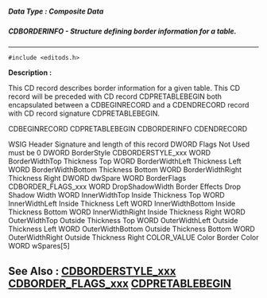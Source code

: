 ##### Data Type : Composite Data
##### CDBORDERINFO - Structure defining border information for a table.
---
```
#include <editods.h>
```
**Description :**

This CD record describes border information for a given table.  This CD record 
will be preceded with CD record CDPRETABLEBEGIN both encapsulated between a 
CDBEGINRECORD and a CDENDRECORD record with CD record signature CDPRETABLEBEGIN.

CDBEGINRECORD
	CDPRETABLEBEGIN
	 CDBORDERINFO
CDENDRECORD


WSIG   Header   Signature and length of this record
DWORD  Flags   Not Used must be 0
DWORD  BorderStyle  CDBORDERSTYLE_xxx
WORD   BorderWidthTop Thickness Top
WORD   BorderWidthLeft Thickness Left
WORD   BorderWidthBottom Thickness Bottom
WORD   BorderWidthRight Thickness Right
DWORD  dwSpare
WORD   BorderFlags  CDBORDER_FLAGS_xxx
WORD   DropShadowWidth Border Effects Drop Shadow Width
WORD   InnerWidthTop  Inside Thickness Top
WORD   InnerWidthLeft  Inside Thickness Left
WORD   InnerWidthBottom Inside Thickness Bottom
WORD   InnerWidthRight  Inside Thickness Right
WORD   OuterWidthTop  Outside Thickness Top
WORD   OuterWidthLeft  Outside Thickness Left
WORD   OuterWidthBottom Outside Thickness Bottom
WORD   OuterWidthRight Outside Thickness Right
COLOR_VALUE Color   Border Color
WORD   wSpares[5]




**See Also :**
[CDBORDERSTYLE_xxx](/domino-c-api-docs/reference/Symb/CDBORDERSTYLE_xxx)
[CDBORDER_FLAGS_xxx](/domino-c-api-docs/reference/Symb/CDBORDER_FLAGS_xxx)
[CDPRETABLEBEGIN](/domino-c-api-docs/reference/Data/CDPRETABLEBEGIN)
---
